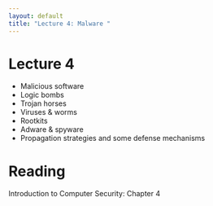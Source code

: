 ```yaml
---
layout: default
title: "Lecture 4: Malware "
---
```


# Lecture 4

- Malicious software
- Logic bombs
- Trojan horses
- Viruses & worms
- Rootkits
- Adware & spyware
- Propagation strategies and some defense mechanisms

# Reading 

Introduction to Computer Security: Chapter 4
